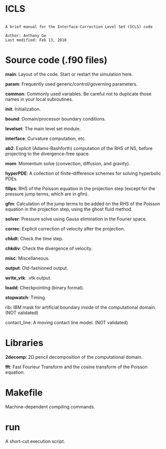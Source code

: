 # ICLS

~~~~~~~~~~~~~~~~~~~~~~~~~~~~~~~~~~~~~~~~~~~~~~~~~~~~~~~~~~~~~~~~

A brief manual for the Interface-Correction Level Set (ICLS) code

Author: Anthony Ge
Last modified: Feb 13, 2018

~~~~~~~~~~~~~~~~~~~~~~~~~~~~~~~~~~~~~~~~~~~~~~~~~~~~~~~~~~~~~~~~


# Source code (.f90 files)

 **main**: Layout of the code. Start or restart the simulation here.
 
 **param**: Frequently used generic/control/governing parameters.
 
 **common**: Commonly used variables. Be careful not to duplicate those names in your local subroutines.
 
 **init**: Initialization.
 
 **bound**: Domain/processor boundary conditions.
 
 **levelset**: The main level set module.
 
 **interface**: Curvature computation, etc.
 
 **ab2**: Explicit (Adams-Bashforth) computation of the RHS of NS, before projecting to the divergence-free space.
 
 **mom**: Momentum solve (convection, diffusion, and gravity).
 
 **hyperPDE**: A collection of finite-difference schemes for solving hyperbolic PDEs.
 
 **fillps**: RHS of the Poisson equation in the projection step (except for the pressure jump terms, which are in gfm).
 
 **gfm**: Calculation of the jump terms to be added on the RHS of the Poisson equation in the projection step, using the ghost fluid method.
 
 **solver**: Pressure solve using Gauss elimination in the Fourier space.
 
 **correc**: Explicit correction of velocity after the projection.
 
 **chkdt**: Check the time step.
 
 **chkdiv**: Check the divergence of velocity.
 
 **misc**: Miscellaneous.
 
 **output**: Old-fashioned output.
 
 **write_vtk**: .vtk output.
 
 **loadd**: Checkpointing (binary format).
 
 **stopwatch**: Timing.
 
 rib: IBM mask for artificial boundary inside of the computational domain. (NOT validated)
 
 contact_line: A moving contact line model. (NOT validated)


# Libraries
 
 **2decomp**: 2D pencil decomposition of the computational domain.
 
 **fft**: Fast Fourieur Transform and the cosine transform of the Poisson equation.


# Makefile

 Machine-dependent compiling commands. 


# run

 A short-cut execution script.
